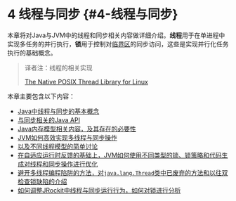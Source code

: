 # 4 线程与同步 {#4-线程与同步}

本章将对Java与JVM中的线程和同步相关内容做详细介绍。**线程**用于在单进程中实现多任务的并行执行，**锁**用于控制对[临界区](http://en.wikipedia.org/wiki/Critical_section)的同步访问，这些是实现并行化任务执行的基础概念。

> 译者注：线程的相关实现
>
> [The Native POSIX Thread Library for Linux](http://people.redhat.com/drepper/nptl-design.pdf)

本章主要包含以下内容：

* [Java中线程与同步的基本概念](./4.1.md#4.1)
* [与同步相关的Java API](./4.2.md#4.2)
* [Java内存模型相关内容，及其存在的必要性](./4.3.md#4.3.1)
* [JVM如何高效实现多线程与同步操作](./4.3.md#4.3.2)
* [以及不同线程模型的简单讨论](./4.3.md#4.3.4)
* [在自适应运行时反馈的基础上，JVM如何使用不同类型的锁、锁策略和代码生成对线程和同步操作进行优化](./4.4.md#4.4)
* [避开多线程编程陷阱的方法，对`java.lang.Thread`类中已废弃的方法和以往双检查锁缺陷的介绍](./4.5.md#4.5)
* [如何调整JRockit中线程与同步运行行为，如何对锁进行分析](./4.6.md#4.6)




